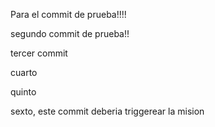 Para el commit de prueba!!!!

segundo commit de prueba!!


tercer commit

cuarto

quinto

sexto, este commit deberia triggerear la mision
